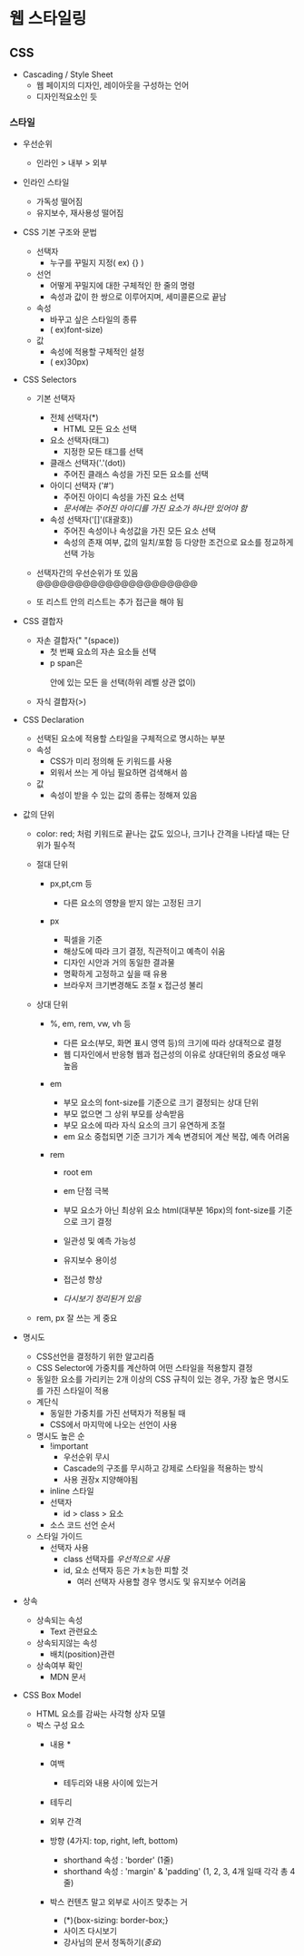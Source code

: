 # 웹 스타일링

## CSS
- Cascading / Style Sheet
    * 웹 페이지의 디자인, 레이아웃을 구성하는 언어
    * 디자인적요소인 듯

### 스타일
- 우선순위
    * 인라인 > 내부 > 외부

- 인라인 스타일
    * 가독성 떨어짐
    * 유지보수, 재사용성 떨어짐
    

- CSS 기본 구조와 문법
    * 선택자
        * 누구를 꾸밀지 지정( ex) {} )
    * 선언
        * 어떻게 꾸밀지에 대한 구체적인 한 줄의 명령
        * 속성과 값이 한 쌍으로 이루어지며, 세미콜론으로 끝남
    * 속성
        * 바꾸고 싶은 스타일의 종류
        * ( ex)font-size)
    * 값
        * 속성에 적용할 구체적인 설정
        * ( ex)30px)


- CSS Selectors
    * 기본 선택자
        * 전체 선택자(*)
            * HTML 모든 요소 선택
        * 요소 선택자(태그)
            * 지정한 모든 태그를 선택
        * 클래스 선택자('.'(dot))
            * 주어진 클래스 속성을 가진 모든 요소를 선택
        * 아이디 선택자 ('#')
            * 주어진 아이디 속성을 가진 요소 선택
            * *문서에는 주어진 아이디를 가진 요소가 하나만 있어야 함*
        * 속성 선택자('[]'(대괄호))
            * 주어진 속성이나 속성값을 가진 모든 요소 선택
            * 속성의 존재 여부, 값의 일치/포함 등 다양한 조건으로 요소를 정교하게 선택 가능

    * 선택자간의 우선순위가 또 있음@@@@@@@@@@@@@@@@@@@@@
    * 또 리스트 안의 리스트는 추가 접근을 해야 됨


- CSS 결합자
    * 자손 결합자(" "(space))
        * 첫 번째 요쇼의 자손 요소들 선택
        *  p span은 <p> 안에 있는 모든 <span>을 선택(하위 레벨 상관 없이)
    * 자식 결합자(>)


- CSS Declaration
    * 선택된 요소에 적용할 스타일을 구체적으로 명시하는 부분
    * 속성
        * CSS가 미리 정의해 둔 키워드를 사용
        * 외워서 쓰는 게 아님 필요하면 검색해서 씀
    * 값
        * 속성이 받을 수 있는 값의 종류는 정해져 있음

- 값의 단위
    * color: red; 처럼 키워드로 끝나는 값도 있으나, 크기나 간격을 나타낼 때는 단위가 필수적
    * 절대 단위
        * px,pt,cm 등
            * 다른 요소의 영향을 받지 않는 고정된 크기

        * px
            * 픽셀을 기준
            * 해상도에 따라 크기 결정, 직관적이고 예측이 쉬움
            * 디자인 시안과 거의 동일한 결과물
            * 명확하게 고정하고 싶을 때 유용
            * 브라우저 크기변경해도 조절 x 접근성 불리


    * 상대 단위
        * %, em, rem, vw, vh 등
            * 다른 요소(부모, 화면 표시 영역 등)의 크기에 따라 상대적으로 결정
            * 웹 디자인에서 반응형 웹과 접근성의 이유로 상대단위의 중요성 매우 높음

        * em
            * 부모 요소의 font-size를 기준으로 크기 결정되는 상대 단위
            * 부모 없으면 그 상위 부모를 상속받음
            * 부모 요소에 따라 자식 요소의 크기 유연하게 조절
            * em 요소 중첩되면 기준 크기가 계속 변경되어 계산 복잡, 예측 어려움
        * rem
            * root em
            * em 단점 극복
            * 부모 요소가 아닌 최상위 요소 html(대부분 16px)의 font-size를 기준으로 크기 결정
            * 일관성 및 예측 가능성

            * 유지보수 용이성
            * 접근성 향상
            * *다시보기 정리된거 있음*        
    
    * rem, px 잘 쓰는 게 중요


- 명시도
    * CSS선언을 결정하기 위한 알고리즘
    * CSS Selector에 가중치를 계산하여 어떤 스타일을 적용할지 결정
    * 동일한 요소를 가리키는 2개 이상의 CSS 규칙이 있는 경우, 가장 높은 명시도를 가진 스타일이 적용
    * 계단식
        * 동일한 가중치를 가진 선택자가 적용될 때
        * CSS에서 마지막에 나오는 선언이 사용
    * 명시도 높은 순
        * !important
            * 우선순위 무시
            * Cascade의 구조를 무시하고 강제로 스타일을 적용하는 방식
            * 사용 권장x 지양해야됨
        * inline 스타일
        * 선택자
            * id > class > 요소
        * 소스 코드 선언 순서
    * 스타일 가이드
        * 선택자 사용
            * class 선택자를 *우선적으로 사용*
            * id, 요소 선택자 등은 가ㅊ능한 피할 것
                * 여러 선택자 사용할 경우 명시도 및 유지보수 어려움

- 상속
    * 상속되는 속성
        * Text 관련요소
    * 상속되지않는 속성
        * 배치(position)관련
    * 상속여부 확인
        * MDN 문서


- CSS Box Model
    * HTML 요소를 감싸는 사각형 상자 모델
    * 박스 구성 요소
        * 내용
            * 
        * 여백
            * 테두리와 내용 사이에 있는거
        * 테두리

        * 외부 간격
        
        * 방향 (4가지: top, right, left, bottom)
            * shorthand 속성 : 'border'
                (1줄)
            * shorthand 속성 : 'margin' & 'padding'
                (1, 2, 3, 4개 일때 각각 총 4줄)

        * 박스 컨텐츠 말고 외부로 사이즈 맞추는 거
            * (*){box-sizing: border-box;}
            * 사이즈 다시보기
            * 강사님의 문서 정독하기(*중요*)
